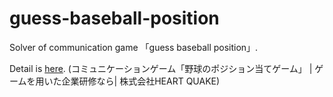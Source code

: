 # guess-baseball-position
Solver of communication game 「guess baseball position」.

Detail is [here](https://heart-quake.com/article.php?p=527). 
(コミュニケーションゲーム「野球のポジション当てゲーム」 | ゲームを用いた企業研修なら| 株式会社HEART QUAKE)
